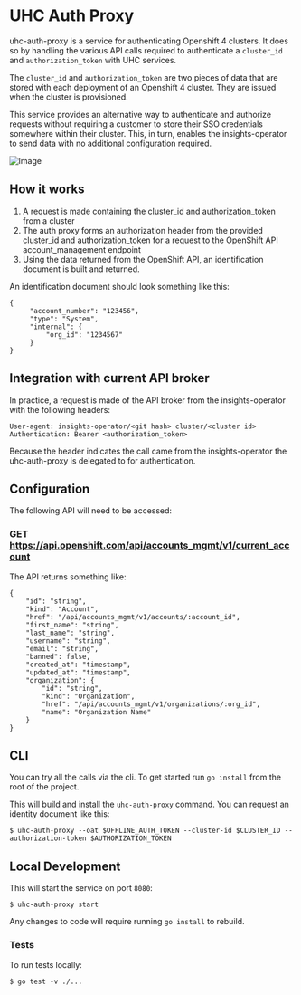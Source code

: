 # UHC Auth Proxy

uhc-auth-proxy is a service for authenticating Openshift 4 clusters. It does
so by handling the various API calls required to authenticate a `cluster_id`
and `authorization_token` with UHC services.

The `cluster_id` and `authorization_token` are two pieces of data that are
stored with each deployment of an Openshift 4 cluster. They are issued when
the cluster is provisioned.

This service provides an alternative way to authenticate and authorize
requests without requiring a customer to store their SSO credentials
somewhere within their cluster. This, in turn, enables the insights-operator
to send data with no additional configuration required.

![Image](../master/uhc-auth-proxy.png?raw=true)

## How it works

1. A request is made containing the cluster_id and authorization_token from a
   cluster
2. The auth proxy forms an authorization header from the provided cluster_id
   and authorization_token for a request to the OpenShift API
   account_management endpoint
3. Using the data returned from the OpenShift API, an identification document
   is built and returned.

An identification document should look something like this:

    {
         "account_number": "123456",
         "type": "System",
         "internal": {
             "org_id": "1234567"
         }
    }

## Integration with current API broker

In practice, a request is made of the API broker from the insights-operator
with the following headers:

    User-agent: insights-operator/<git hash> cluster/<cluster id>
    Authentication: Bearer <authorization_token>

Because the header indicates the call came from the insights-operator the
uhc-auth-proxy is delegated to for authentication.

## Configuration

The following API will need to be accessed:

### GET https://api.openshift.com/api/accounts_mgmt/v1/current_account

The API returns something like:

    {
        "id": "string",
        "kind": "Account",
        "href": "/api/accounts_mgmt/v1/accounts/:account_id",
        "first_name": "string",
        "last_name": "string",
        "username": "string",
        "email": "string",
        "banned": false,
        "created_at": "timestamp",
        "updated_at": "timestamp",
        "organization": {
            "id": "string",
            "kind": "Organization",
            "href": "/api/accounts_mgmt/v1/organizations/:org_id",
            "name": "Organization Name"
        }
    }

## CLI

You can try all the calls via the cli. To get started run `go install` from
the root of the project.

This will build and install the `uhc-auth-proxy` command. You can request an
identity document like this:

    $ uhc-auth-proxy --oat $OFFLINE_AUTH_TOKEN --cluster-id $CLUSTER_ID --authorization-token $AUTHORIZATION_TOKEN

## Local Development

This will start the service on port `8080`:
```
$ uhc-auth-proxy start
```

Any changes to code will require running `go install` to rebuild.

### Tests

To run tests locally:
```
$ go test -v ./...
```
